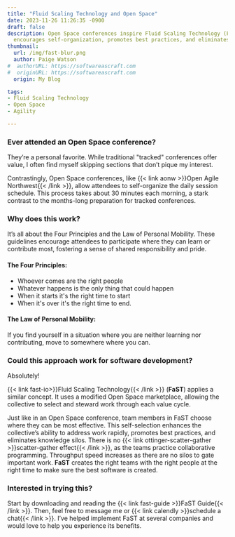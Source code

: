 ```yaml
---
title: "Fluid Scaling Technology and Open Space"
date: 2023-11-26 11:26:35 -0900
draft: false
description: Open Space conferences inspire Fluid Scaling Technology (FaST), a software development approach that
  encourages self-organization, promotes best practices, and eliminates knowledge silos.
thumbnail:
  url: /img/fast-blur.png
  author: Paige Watson
#  authorURL: https://softwareascraft.com
#  originURL: https://softwareascraft.com
  origin: My Blog

tags:
- Fluid Scaling Technology
- Open Space
- Agility

---
```


### Ever attended an Open Space conference?

They’re a personal favorite. While traditional "tracked" conferences offer value, I often find myself skipping sections
that don’t pique my interest.

Contrastingly, Open Space conferences, like {{< link aonw >}}Open Agile Northwest{{< /link >}}, allow attendees
to self-organize the daily session schedule. This process takes about 30 minutes each morning, a stark contrast to the
months-long preparation for tracked conferences.

### Why does this work?

It’s all about the Four Principles and the Law of Personal Mobility. These guidelines encourage attendees to participate
where they can learn or contribute most, fostering a sense of shared responsibility and pride.

#### The Four Principles:

- Whoever comes are the right people
- Whatever happens is the only thing that could happen
- When it starts it's the right time to start
- When it's over it's the right time to end.

#### The Law of Personal Mobility:

If you find yourself in a situation where you are neither learning nor contributing, move to somewhere where you can.

### Could this approach work for software development?

Absolutely!

{{< link fast-io>}}Fluid Scaling Technology{{< /link >}} (**FaST**) applies a similar concept. It uses a modified Open
Space marketplace, allowing the
collective to select and steward work through each value cycle.

Just like in an Open Space conference, team members in FaST choose where they can be most effective. This self-selection
enhances the collective’s ability to address work rapidly, promotes best practices, and eliminates knowledge silos.
There is
no {{< link ottinger-scatter-gather >}}scatter-gather effect{{< /link >}}, as the teams practice collaborative
programming. Throughput speed increases as there are no silos to gate important work. **FaST** creates the right teams
with the right people at the right time to make sure the best software is created.

### Interested in trying this?

Start by downloading and reading the {{< link fast-guide >}}FaST Guide{{< /link >}}.
Then, feel free to message me or {{< link calendly >}}schedule a chat{{< /link >}}.
I’ve helped implement FaST at several companies and would love to help you experience its benefits.
